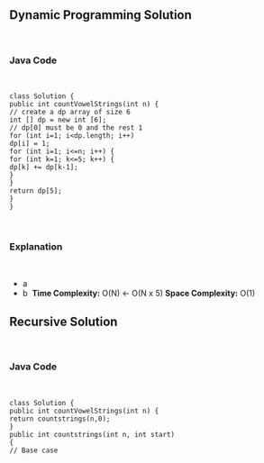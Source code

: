 ​
## Dynamic Programming Solution
​
### Java Code
​
```
class Solution {
public int countVowelStrings(int n) {
// create a dp array of size 6
int [] dp = new int [6];
// dp[0] must be 0 and the rest 1
for (int i=1; i<dp.length; i++)
dp[i] = 1;
for (int i=1; i<=n; i++) {
for (int k=1; k<=5; k++) {
dp[k] += dp[k-1];
}
}
return dp[5];
}
}
```
​
### Explanation
​
- a
- b
​
**Time Complexity:** O(N) <- O(N x 5)
**Space Complexity:** O(1)
​
## Recursive Solution
​
### Java Code
​
```
class Solution {
public int countVowelStrings(int n) {
return countstrings(n,0);
}
public int countstrings(int n, int start)
{
// Base case